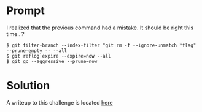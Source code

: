 # Prompt
I realized that the previous command had a mistake. It should be right this time...?

```
$ git filter-branch --index-filter "git rm -f --ignore-unmatch *flag" --prune-empty -- --all
$ git reflog expire --expire=now --all
$ git gc --aggressive --prune=now
```

# Solution
A writeup to this challenge is located [here](https://amccormack.net/2019-05-05-obliterated-file-tsg-ctf.html)
